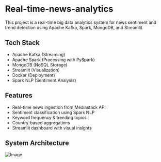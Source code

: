 # Real-time-news-analytics

This project is a real-time big data analytics system for news sentiment and trend detection using Apache Kafka, Spark, MongoDB, and Streamlit.

## Tech Stack
- Apache Kafka (Streaming)
- Apache Spark (Processing with PySpark)
- MongoDB (NoSQL Storage)
- Streamlit (Visualization)
- Docker (Deployment)
- Spark NLP (Sentiment Analysis)

## Features
- Real-time news ingestion from Mediastack API
- Sentiment classification using Spark NLP
- Keyword frequency & trending topics
- Country-based aggregations
- Streamlit dashboard with visual insights

## System Architecture
![Image](https://github.com/user-attachments/assets/b3e0241b-3fad-4d36-ba6e-4da3d2ea38ff)
